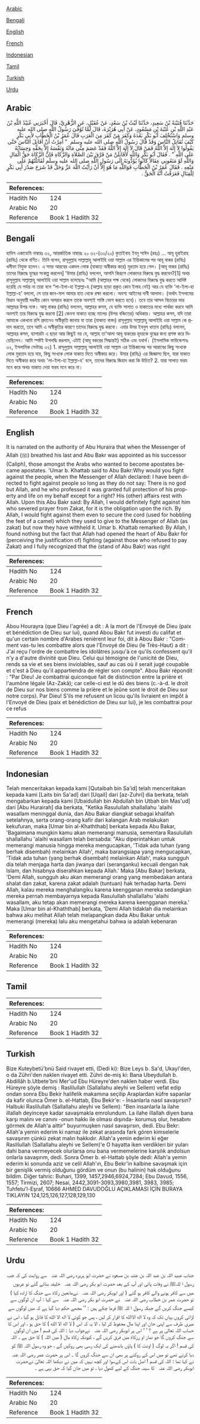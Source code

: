 [Arabic](#arabic)

[Bengali](#bengali)

[English](#english)

[French](#french)

[Indonesian](#indonesian)

[Tamil](#tamil)

[Turkish](#turkish)

[Urdu](#urdu)

## Arabic


<div dir="rtl" lang="ar" style={{fontSize:'larger',backgroundColor:'#f8f9fa',padding:20}}>
حَدَّثَنَا قُتَيْبَةُ بْنُ سَعِيدٍ، حَدَّثَنَا لَيْثُ بْنُ سَعْدٍ، عَنْ عُقَيْلٍ، عَنِ الزُّهْرِيِّ، قَالَ أَخْبَرَنِي عُبَيْدُ اللَّهِ بْنُ عَبْدِ اللَّهِ بْنِ عُتْبَةَ بْنِ مَسْعُودٍ، عَنْ أَبِي هُرَيْرَةَ، قَالَ لَمَّا تُوُفِّيَ رَسُولُ اللَّهِ صلى الله عليه وسلم وَاسْتُخْلِفَ أَبُو بَكْرٍ بَعْدَهُ وَكَفَرَ مَنْ كَفَرَ مِنَ الْعَرَبِ قَالَ عُمَرُ بْنُ الْخَطَّابِ لأَبِي بَكْرٍ كَيْفَ تُقَاتِلُ النَّاسَ وَقَدْ قَالَ رَسُولُ اللَّهِ صلى الله عليه وسلم ‏ "‏ أُمِرْتُ أَنْ أُقَاتِلَ النَّاسَ حَتَّى يَقُولُوا لاَ إِلَهَ إِلاَّ اللَّهُ فَمَنْ قَالَ لاَ إِلَهَ إِلاَّ اللَّهُ فَقَدْ عَصَمَ مِنِّي مَالَهُ وَنَفْسَهُ إِلاَّ بِحَقِّهِ وَحِسَابُهُ عَلَى اللَّهِ ‏"‏ ‏.‏ فَقَالَ أَبُو بَكْرٍ وَاللَّهِ لأُقَاتِلَنَّ مَنْ فَرَّقَ بَيْنَ الصَّلاَةِ وَالزَّكَاةِ فَإِنَّ الزَّكَاةَ حَقُّ الْمَالِ وَاللَّهِ لَوْ مَنَعُونِي عِقَالاً كَانُوا يُؤَدُّونَهُ إِلَى رَسُولِ اللَّهِ صلى الله عليه وسلم لَقَاتَلْتُهُمْ عَلَى مَنْعِهِ ‏.‏ فَقَالَ عُمَرُ بْنُ الْخَطَّابِ فَوَاللَّهِ مَا هُوَ إِلاَّ أَنْ رَأَيْتُ اللَّهَ عَزَّ وَجَلَّ قَدْ شَرَحَ صَدْرَ أَبِي بَكْرٍ لِلْقِتَالِ فَعَرَفْتُ أَنَّهُ الْحَقُّ ‏.‏
</div>
<div style={{backgroundColor:'#f8f9fa',padding:20, marginBottom: 10}}><table> <thead> <tr> <th>References:</th> <th></th> </tr> </thead> <tbody><tr><td>Hadith No</td><td>124</td></tr><tr><td>Arabic No</td><td>20</td></tr><tr><td>Reference</td><td>Book 1 Hadith 32</td></tr></tbody></table></div>

## Bengali


<div dir="ltr" lang="bn" style={{fontSize:'larger',backgroundColor:'#f8f9fa',padding:20}}>
হাদিস একাডেমি নাম্বারঃ ৩২, আন্তর্জাতিক নাম্বারঃ ২০ ৩২-(৩২/২০) কুতাইবাহ ইবনু সাঈদ (রহঃ) ... আবূ হুরাইরাহ (রাযিঃ) থেকে বর্ণিত। তিনি বলেন, রাসূলুল্লাহ সাল্লাল্লাহু আলাইহি ওয়া সাল্লাম এর ইন্তিকালের পর আবূ বাকর (রাযিঃ) খলীফা নিযুক্ত হলেন। এ সময় আরবের একদল লোক (যাকাত অস্বীকার করে) মুরতাদ হয়ে গেল। [আবূ বাকর (রাযিঃ) তাদের বিরুদ্ধে যুদ্ধের সংকল্প করলেন] 'উমার (রাযিঃ) বললেন, আপনি কিরূপে লোকদের বিরুদ্ধে যুদ্ধ করবেন?[1] অথচ রাসূলুল্লাহ সাল্লাল্লাহু আলাইহি ওয়া সাল্লাম বলেছেনঃ "আমি (আল্লাহর পক্ষ থেকে) লোকদের বিরুদ্ধে যুদ্ধ করতে আদিষ্ট হয়েছি যে পর্যন্ত না তারা বলে “লা-ইলা-হা ইল্লাল্লা-হ (আল্লাহ ছাড়া প্রকৃত কোন ইলাহ নেই) আর যে ব্যক্তি 'লা-ইলা-হা ইল্লাল্লা-হ' বললো, সে তার জান-মাল আমার হাত থেকে রক্ষা করলো। অবশ্য আইনের দাবী আলাদা। (অর্থাৎ ইসলামের বিধান অনুযায়ী দণ্ডনীয় কোন অপরাধ করলে তাকে অবশ্যই শাস্তি ভোগ করতে হবে)। তবে তার আসল বিচারের ভার আল্লাহর উপর ন্যস্ত। আবূ বাকর (রাযিঃ) বললেন, আল্লাহর কসম, যে ব্যক্তি সালাত ও যাকাতের মধ্যে পার্থক্য করবে আমি অবশ্যই তার বিরুদ্ধে যুদ্ধ করবো [2] কেননা যাকাত হচ্ছে মালের (উপর বঞ্চিতের) অধিকার। আল্লাহর কসম, যদি তারা আমাকে একখানা রশি প্রদানেও অস্বীকৃতি জানায় যা তারা (যাকাত বাবদ) রাসূলুল্লাহ সাল্লাল্লাহু আলাইহি ওয়া সাল্লাম কে প্রদান করতো, তবে আমি এ অস্বীকৃতির কারণে তাদের বিরুদ্ধে যুদ্ধ করবো। এবার উমর ইবনুল খাত্তাব (রাযিঃ) বললেন, আল্লাহর কসম, ব্যাপারটা এ ছাড়া আর কিছুই নয় যে, আল্লাহ তা'আলা আবূ বাকরের হৃদয়কে যুদ্ধের জন্য প্রশস্ত করে দিয়েছিলেন। আমি স্পষ্টই উপলদ্ধি করলাম, এটাই (আবূ বকরের সিদ্ধান্তই) সঠিক এবং যথার্থ। (ইসলামিক ফাউন্ডেশনঃ ৩২, ইসলামিক সেন্টারঃ ৩২) 1. রাসূলুল্লাহ সাল্লাল্লাহু আলাইহি ওয়া সাল্লাম এর ইন্তিকালের পর আরাবের কিছু সংখ্যক লোক মুরতাদ হয়ে যায়, কিছু সংখ্যক লোক যাকাত দিতে অস্বীকার করে। উমার (রাযিঃ) এর জিজ্ঞাস্য ছিল, যারা যাকাত দিতে অস্বীকার করে অথচ 'লা-ইলা-হা ইল্লাল্লা-হ' বলে, তাদের বিরুদ্ধে জিহাদ করা কি উচিত? 2. যারা সালাত ফরয মনে করে অথচ যাকাত দেয়া ফরয মনে করে না।
</div>
<div style={{backgroundColor:'#f8f9fa',padding:20, marginBottom: 10}}><table> <thead> <tr> <th>References:</th> <th></th> </tr> </thead> <tbody><tr><td>Hadith No</td><td>124</td></tr><tr><td>Arabic No</td><td>20</td></tr><tr><td>Reference</td><td>Book 1 Hadith 32</td></tr></tbody></table></div>

## English


<div dir="ltr" lang="en" style={{fontSize:'larger',backgroundColor:'#f8f9fa',padding:20}}>
It is narrated on the authority of Abu Huraira that when the Messenger of Allah (ﷺ) breathed his last and Abu Bakr was appointed as his successor (Caliph), those amongst the Arabs who wanted to become apostates became apostates. 'Umar b. Khattab said to Abu Bakr:Why would you fight against the people, when the Messenger of Allah declared: I have been directed to fight against people so long as they do not say: There is no god but Allah, and he who professed it was granted full protection of his property and life on my behalf except for a right? His (other) affairs rest with Allah. Upon this Abu Bakr said: By Allah, I would definitely fight against him who severed prayer from Zakat, for it is the obligation upon the rich. By Allah, I would fight against them even to secure the cord (used for hobbling the feet of a camel) which they used to give to the Messenger of Allah (as zakat) but now they have withheld it. Umar b. Khattab remarked: By Allah, I found nothing but the fact that Allah had opened the heart of Abu Bakr for (perceiving the justification of) fighting (against those who refused to pay Zakat) and I fully recognized that the (stand of Abu Bakr) was right
</div>
<div style={{backgroundColor:'#f8f9fa',padding:20, marginBottom: 10}}><table> <thead> <tr> <th>References:</th> <th></th> </tr> </thead> <tbody><tr><td>Hadith No</td><td>124</td></tr><tr><td>Arabic No</td><td>20</td></tr><tr><td>Reference</td><td>Book 1 Hadith 32</td></tr></tbody></table></div>

## French


<div dir="ltr" lang="fr" style={{fontSize:'larger',backgroundColor:'#f8f9fa',padding:20}}>
Abou Hourayra (que Dieu l'agrée) a dit : A la mort de l'Envoyé de Dieu (paix et bénédiction de Dieu sur lui), quand Abou Bakr fut investi du califat et qu'un certain nombre d'Arabes renièrent leur foi, dit à Abou Bakr : "Comment vas-tu les combattre alors que l'Envoyé de Dieu (le Très-Haut) a dit : J'ai reçu l'ordre de combattre les idolâtres jusqu'à ce qu'ils confessent qu'il n'y a d'autre divinité que Dieu. Celui qui témoigne de l'unicité de Dieu, rends sa vie et ses biens inviolables, sauf au cas où il serait jugé coupable et c'est à Dieu qu'il appartiendra de régler son compte". Abou Bakr répondit : "Par Dieu! Je combattrai quiconque fait de distinction entre la prière et l'aumône légale (Az-Zakâ); car celle-ci est le dû des biens (c.-à-d. le droit de Dieu sur nos biens comme la prière et le jeûne sont le droit de Dieu sur notre corps). Par Dieu! S'ils me refusent un licou qu'ils livraient en impôt à l'Envoyé de Dieu (paix et bénédiction de Dieu sur lui), je les combattrai pour ce refus
</div>
<div style={{backgroundColor:'#f8f9fa',padding:20, marginBottom: 10}}><table> <thead> <tr> <th>References:</th> <th></th> </tr> </thead> <tbody><tr><td>Hadith No</td><td>124</td></tr><tr><td>Arabic No</td><td>20</td></tr><tr><td>Reference</td><td>Book 1 Hadith 32</td></tr></tbody></table></div>

## Indonesian


<div dir="ltr" lang="id" style={{fontSize:'larger',backgroundColor:'#f8f9fa',padding:20}}>
Telah menceritakan kepada kami [Qutaibah bin Sa'id] telah menceritakan kepada kami [Laits bin Sa'ad] dari [Uqail] dari [az-Zuhri] dia berkata, telah mengabarkan kepada kami [Ubaidullah bin Abdullah bin Utbah bin Mas'ud] dari [Abu Hurairah] dia berkata, "Ketika Rasulullah shallallahu 'alaihi wasallam meninggal dunia, dan Abu Bakar diangkat sebagai khalifah setelahnya, serta orang-orang kafir dari kalangan Arab melakukan kekufuran, maka [Umar bin al-Khaththab] berkata kepada Abu Bakar, 'Bagaimana mungkin kamu akan memerangi manusia, sementara Rasulullah shallallahu 'alaihi wasallam telah bersabda: "Aku diperintahkan untuk memerangi manusia hingga mereka mengucapkan, 'Tidak ada tuhan (yang berhak disembah) melainkan Allah', maka barangsiapa yang mengucapkan, 'Tidak ada tuhan (yang berhak disembah) melainkan Allah', maka sungguh dia telah menjaga harta dan jiwanya dari (seranganku) kecuali dengan hak Islam, dan hisabnya diserahkan kepada Allah.' Maka [Abu Bakar] berkata, 'Demi Allah, sungguh aku akan memerangi orang yang membedakan antara shalat dan zakat, karena zakat adalah (tuntuan) hak terhadap harta. Demi Allah, kalau mereka menghalangiku karena keengganan mereka sedangkan mereka pernah membayarnya kepada Rasulullah shallallahu 'alaihi wasallam, aku tetap akan memerangi mereka karena keengganan mereka.' Maka [Umar bin al-Khaththab] berkata, 'Demi Allah tidaklah dia melainkan bahwa aku melihat Allah telah melapangkan dada Abu Bakar untuk memerangi (mereka) lalu aku mengetahui bahwa ia adalah kebenaran
</div>
<div style={{backgroundColor:'#f8f9fa',padding:20, marginBottom: 10}}><table> <thead> <tr> <th>References:</th> <th></th> </tr> </thead> <tbody><tr><td>Hadith No</td><td>124</td></tr><tr><td>Arabic No</td><td>20</td></tr><tr><td>Reference</td><td>Book 1 Hadith 32</td></tr></tbody></table></div>

## Tamil


<div dir="ltr" lang="ta" style={{fontSize:'larger',backgroundColor:'#f8f9fa',padding:20}}>

</div>
<div style={{backgroundColor:'#f8f9fa',padding:20, marginBottom: 10}}><table> <thead> <tr> <th>References:</th> <th></th> </tr> </thead> <tbody><tr><td>Hadith No</td><td>124</td></tr><tr><td>Arabic No</td><td>20</td></tr><tr><td>Reference</td><td>Book 1 Hadith 32</td></tr></tbody></table></div>

## Turkish


<div dir="ltr" lang="tr" style={{fontSize:'larger',backgroundColor:'#f8f9fa',padding:20}}>
Bize Kuteybetü'bnü Said rivayet etti, (Dedi ki): Bize Leys b. Sa'd, Ukayl'den, o da Zühri'den naklen rivayet etti. Zühri de-miş ki: Bana Ubeydullah b. Abdillâh b.Utbete'bni Mer'ud Ebu Hüreyre'den naklen haber verdi. Ebu Hüreyre şöyle demiş : Raslilullah (Sallallahu aleyhi ve Sellem) vefat edip ondan sonra Ebu Bekir halifelik makamına seçilip Araplardan küfre sapanlar da kafir olunca Ömer b. el-Hattab, Ebu Bekir'e: - İnsanlarla nasıl savaşırsın? Halbuki Raslilullah (Sallallahu aleyhi ve Sellem): "Ben insanlarla Ia ilahe illallah deyinceye kadar savaşmakla emrolundum. La ilahe illallah diyen bana karşı malını ve canını -onun hakkı ile olması dışında- korumuş olur, hesabını görmek de Allah'a aittir" buyurmuşken nasıl savaşırsın, dedi. Ebu Bekr: Allah'a yemin ederim ki namaz ile zekat arasında fark gören kimselerle savaşırım çünkü zekat malın hakkıdır. Allah'a yemin ederim ki eğer Raslilullah (Sallallahu aleyhi ve Sellem)'e O hayatta iken verdikleri bir yuları dahi bana vermeyecek olurlarsa onu bana vermemelerine karşılık andolsun onlarla savaşırım, dedi. Sonra Ömer b. el-Hattab şöyle dedi: Allah'a yemin ederim ki sonunda aziz ve celil Allah'ın, Ebu Bekr'in kalbine savaşmak için bir genişlik vermiş olduğunu gördüm ve onun (bu halinin) hak olduğunu bildim. Diğer tahric: Buhari, 1399, 1457,2946,6924,7284; Ebu Davud, 1556, 1557; Tirmizi, 2607; Nesai, 2442,3091-3093,3980,3981, 3983, 3985; Tuhfetu'l-Eşraf, 10666 AHMED DAVUDOĞLU AÇIKLAMASI İÇİN BURAYA TIKLAYIN 124,125,126,127,128,129,130
</div>
<div style={{backgroundColor:'#f8f9fa',padding:20, marginBottom: 10}}><table> <thead> <tr> <th>References:</th> <th></th> </tr> </thead> <tbody><tr><td>Hadith No</td><td>124</td></tr><tr><td>Arabic No</td><td>20</td></tr><tr><td>Reference</td><td>Book 1 Hadith 32</td></tr></tbody></table></div>

## Urdu


<div dir="rtl" lang="ur" style={{fontSize:'larger',backgroundColor:'#f8f9fa',padding:20}}>
جناب عبید اللہ بن عبد اللہ بن عتبہ بن مسعود نے حضرت ابو ہریرہ ‌رضی ‌اللہ ‌عنہ ‌ ‌ سے روایت کی کہ جب رسول ا للہﷺ نے وفات پائی اور آپ کے بعد حضرت ابو بکر ‌رضی ‌اللہ ‌عنہ ‌ ‌ خلیفہ بنائے گئے تو عربوں میں سے کافر ہونے والے کافر ہو گئے ( اور ابوبکر ‌رضی ‌اللہ ‌عنہ ‌ ‌ نےمانعین زکاۃ سے جنگ کا ارادہ کیا ) تو حضرت عمر بن خطاب ‌رضی ‌اللہ ‌عنہ ‌ ‌ نے حضرت ابو بکر ‌رضی ‌اللہ ‌عنہ ‌ ‌ سے کہا : آپ ان لوگوں سے کیسے جنگ کریں گے جبکہ رسول ا للہ ﷺ فرما چکے ہیں : ’’ مجھے حکم دیا گیا ہے کہ میں لوگوں سے لڑائی کروں یہاں تک کہ وہ لا اله الاالله کا اقرار کر لیں ، پس جو کوئی لا اله الا الله کا قائل ہو گیا ، اس نے میری طرف سے اپنی جان اور اپنا مال محفوظ کر لیا ، الا یہ کہ اس ( لا اله الا الله ) کا حق ہو ، اور اس کا حساب اللہ تعالیٰ پر ہے ؟ ‘ ‘ اس پر ابوبکر ‌رضی ‌اللہ ‌عنہ ‌ ‌ نےجواب دیا : اللہ کی قسم ! میں ان لوگوں سے جنگ کروں گا جو نماز او رزکاۃ میں فرق کریں گے ، کیونکہ زکاۃ مال ( میں اللہ ) کا حق ہے ۔ اللہ کی قسم ! اگر یہ لوگ ( اونٹ کا ) پاؤں باندھنے کی ایک رسی بھی روکیں گے ، جو وہ رسول اللہ ﷺ کو دیا کرتے تھے تو میں اس کے روکنے پر بھی ان سے جنگ کروں گا ۔ اس پر حضرت عمر ‌رضی ‌اللہ ‌عنہ ‌ ‌ نے کہا تھا : اللہ کی قسم ! اصل بات اس کےسوا اور کچھ نہیں کہ میں نے دیکھا اللہ تعالیٰ نےحضرت ابوبکر ‌رضی ‌اللہ ‌عنہ ‌ ‌ کا سینہ جنگ کے لیے کھول دیا ، تو میں جان گیا کہ حق یہی ہے ۔
</div>
<div style={{backgroundColor:'#f8f9fa',padding:20, marginBottom: 10}}><table> <thead> <tr> <th>References:</th> <th></th> </tr> </thead> <tbody><tr><td>Hadith No</td><td>124</td></tr><tr><td>Arabic No</td><td>20</td></tr><tr><td>Reference</td><td>Book 1 Hadith 32</td></tr></tbody></table></div>
